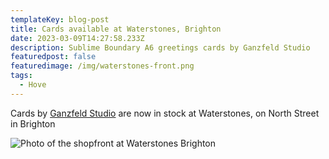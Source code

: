 ```yaml
---
templateKey: blog-post
title: Cards available at Waterstones, Brighton
date: 2023-03-09T14:27:58.233Z
description: Sublime Boundary A6 greetings cards by Ganzfeld Studio
featuredpost: false
featuredimage: /img/waterstones-front.png
tags:
  - Hove
---
```

Cards by [Ganzfeld Studio](https://ganzfeld.studio) are now in stock at [](https://www.harrietsofhove.com/)Waterstones, on North Street in Brighton

![Photo of the shopfront at Waterstones Brighton](/img/waterstones-front.png)
